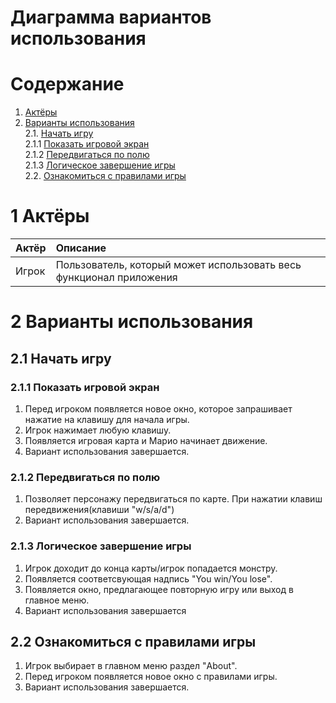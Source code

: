 # Диаграмма вариантов использования



# Содержание

1. [Актёры](#1) <br>
2. [Варианты использования](#2) <br>
    2.1. [Начать игру](#2.1) <br>
      2.1.1 [Показать игровой экран](#2.1.1) <br>
      2.1.2 [Передвигаться по полю](#2.1.2) <br>
      2.1.3 [Логическое завершение игры](#2.1.3) <br>
    2.2. [Ознакомиться с правилами игры](#2.2) <br>
    
        
 <a name="1"/>
 
 # 1 Актёры
 
| Актёр | Описание |
|:--|:--|
| Игрок | Пользователь, который может использовать весь функционал приложения |

<a name="2"/>

# 2 Варианты использования

<a name="2.1"/>

## 2.1 Начать игру

<a name="2.1.1"/>

### 2.1.1 Показать игровой экран
1. Перед игроком появляется новое окно, которое запрашивает нажатие на клавишу для начала игры.<br>
2. Игрок нажимает любую клавишу.<br>
3. Появляется игровая карта и Марио начинает движение.
4. Вариант использования завершается.

<a name="2.1.2"/>

### 2.1.2 Передвигаться по полю
1. Позволяет персонажу передвигаться по карте. При нажатии клавиш передвижения(клавиши "w/s/a/d")
2. Вариант использования завершается.

<a name="2.1.3"/>

### 2.1.3 Логическое завершение игры
1. Игрок доходит до конца карты/игрок попадается монстру. 
2. Появляется соответсвующая надпись "You win/You lose".
3. Появляется окно, предлагающее повторную игру или выход в главное меню.
4. Вариант использования завершается

<a name="2.2"/>

## 2.2 Ознакомиться с правилами игры
1. Игрок выбирает в главном меню раздел "About".
2. Перед игроком появляется новое окно с правилами игры.<br>
3. Вариант использования завершается.
